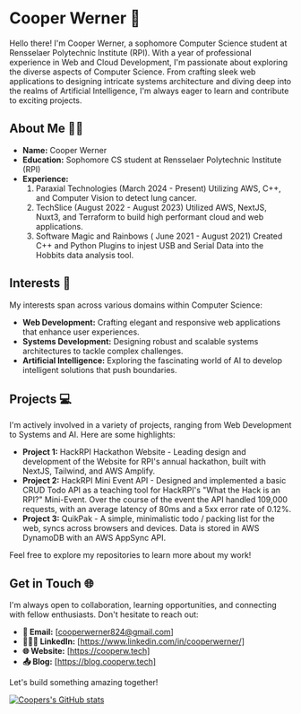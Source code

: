# Cooper Werner 👋

Hello there! I'm Cooper Werner, a sophomore Computer Science student at Rensselaer Polytechnic Institute (RPI). With a year of professional experience in Web and Cloud Development, I'm passionate about exploring the diverse aspects of Computer Science. From crafting sleek web applications to designing intricate systems architecture and diving deep into the realms of Artificial Intelligence, I'm always eager to learn and contribute to exciting projects.

## About Me 👨🏼

- **Name:** Cooper Werner
- **Education:** Sophomore CS student at Rensselaer Polytechnic Institute (RPI)
- **Experience:**
    1. Paraxial Technologies (March 2024 - Present) Utilizing AWS, C++, and Computer Vision to detect lung cancer.
    2. TechSlice (August 2022 - August 2023) Utilized AWS, NextJS, Nuxt3, and Terraform to build high performant cloud and web applications.
    3. Software Magic and Rainbows ( June 2021 - August 2021) Created C++ and Python Plugins to injest USB and Serial Data into the Hobbits data analysis tool.

## Interests 🤔

My interests span across various domains within Computer Science:

- **Web Development:** Crafting elegant and responsive web applications that enhance user experiences.
- **Systems Development:** Designing robust and scalable systems architectures to tackle complex challenges.
- **Artificial Intelligence:** Exploring the fascinating world of AI to develop intelligent solutions that push boundaries.

## Projects 💻

I'm actively involved in a variety of projects, ranging from Web Development to Systems and AI. Here are some highlights:

- **Project 1:** HackRPI Hackathon Website - Leading design and development of the Website for RPI's annual hackathon, built with NextJS, Tailwind, and AWS Amplify.
- **Project 2:** HackRPI Mini Event API - Designed and implemented a basic CRUD Todo API as a teaching tool for HackRPI's "What the Hack is an RPI?" Mini-Event. Over the course of the event the API handled 109,000 requests, with an average latency of 80ms and a 5xx error rate of 0.12%.
- **Project 3:** QuikPak - A simple, minimalistic todo / packing list for the web, syncs across browsers and devices. Data is stored in AWS DynamoDB with an AWS AppSync API.

Feel free to explore my repositories to learn more about my work!

## Get in Touch 🌐

I'm always open to collaboration, learning opportunities, and connecting with fellow enthusiasts. Don't hesitate to reach out:

- **📧 Email:** [cooperwerner824@gmail.com]
- **👨🏼‍💻 LinkedIn:** [https://www.linkedin.com/in/cooperwerner/]
- **🌐 Website:** [https://cooperw.tech]
- **📤 Blog:** [https://blog.cooperw.tech]

Let's build something amazing together!

[![Coopers's GitHub stats](https://github-readme-stats.vercel.app/api?username=CooperW824&theme=dark)](https://github.com/anuraghazra/github-readme-stats)

